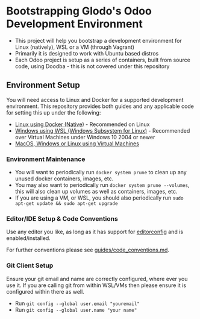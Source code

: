 # Bootstrapping Glodo's Odoo Development Environment

- This project will help you bootstrap a development environment for Linux (natively), WSL or a VM (through Vagrant)
- Primarily it is designed to work with Ubuntu based distros
- Each Odoo project is setup as a series of containers, built from source code, using Doodba - this is not covered under this repository

## Environment Setup
You will need access to Linux and Docker for a supported development environment.
This repository provides both guides and any applicable code for setting this up under the following:

  * [Linux using Docker (Native)](guides/linux_native.md) - Recommended on Linux
  * [Windows using WSL (Windows Subsystem for Linux)](guides/windows_subsystem_for_linux.md) - Recommended over Virtual Machines under Windows 10 2004 or newer
  * [MacOS, Windows or Linux using Virtual Machines](guides/virtual_machine_using_vagrant.md)

### Environment Maintenance
  
  * You will want to periodically run `docker system prune` to clean up any unused docker containers, images, etc.
  * You may also want to periodically run `docker system prune --volumes`, this will also clean up volumes as well as containers, images, etc.
  * If you are using a VM, or WSL, you should also periodically run `sudo apt-get update && sudo apt-get upgrade`

### Editor/IDE Setup & Code Conventions
Use any editor you like, as long as it has support for [editorconfig](https://editorconfig.org/) and is enabled/installed.

For further conventions please see [guides/code_conventions.md](guides/code_conventions.md).

### Git Client Setup
Ensure your git email and name are correctly configured, where ever you use it. If you are calling git from within WSL/VMs then please ensure it is configured within there as well.

 * Run `git config --global user.email "youremail"`
 * Run `git config --global user.name "your name"`
